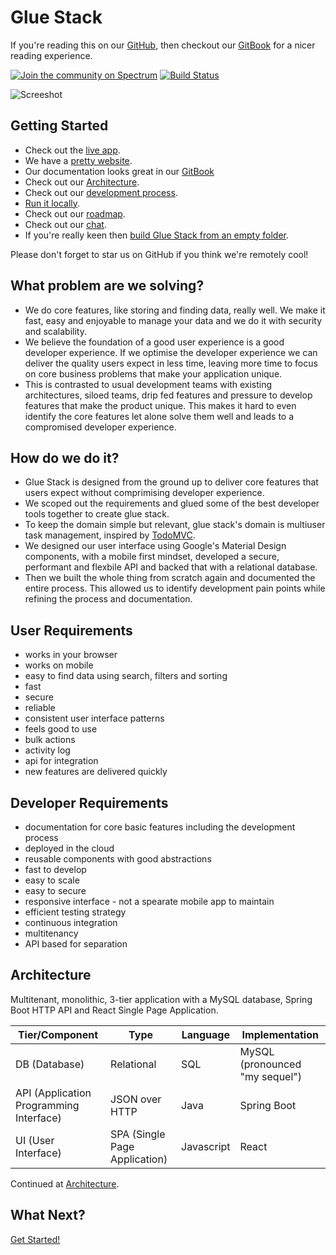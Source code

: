# Glue Stack

If you're reading this on our [GitHub](https://github.com/cadbox1/glue-stack/), then checkout our [GitBook](https://cadbox1.gitbook.io/glue-stack/) for a nicer reading experience.

[![Join the community on Spectrum](https://withspectrum.github.io/badge/badge.svg)](https://spectrum.chat/glue-stack)
[![Build Status](https://travis-ci.com/cadbox1/glue-stack.svg?branch=master)](https://travis-ci.com/cadbox1/glue-stack)

![Screeshot](./Screenshot.png)

## Getting Started

* Check out the [live app](https://d1if23x0agu0jj.cloudfront.net/).
* We have a [pretty website](https://cadbox1.github.io/glue-stack/).
* Our documentation looks great in our [GitBook](https://cadbox1.gitbook.io/glue-stack/)
* Check out our [Architecture](Architecture.md).
* Check out our [development process](Development/DevelopmentProcess-Tasks.md).
* [Run it locally](development/runninglocally.md).
* Check out our [roadmap](https://github.com/cadbox1/glue-stack/projects/3).
* Check out our [chat](https://spectrum.chat/glue-stack).
* If you're really keen then [build Glue Stack from an empty folder](./Development/BuildingGlueStackFromAnEmptyFolder.md).

Please don't forget to star us on GitHub if you think we're remotely cool!

## What problem are we solving?
* We do core features, like storing and finding data, really well. We make it fast, easy and enjoyable to manage your data and we do it with security and scalability.
* We believe the foundation of a good user experience is a good developer experience. If we optimise the developer experience we can deliver the quality users expect in less time, leaving more time to focus on core business problems that make your application unique.
* This is contrasted to usual development teams with existing architectures, siloed teams, drip fed features and pressure to develop features that make the product unique. This makes it hard to even identify the core features let alone solve them well and leads to a compromised developer experience.

## How do we do it?
  - Glue Stack is designed from the ground up to deliver core features that users expect without comprimising developer experience.
  - We scoped out the requirements and glued some of the best developer tools together to create glue stack.
  - To keep the domain simple but relevant, glue stack's domain is multiuser task management, inspired by [TodoMVC](http://todomvc.com/).
  - We designed our user interface using Google's Material Design components, with a mobile first mindset, developed a secure, performant and flexbile API and backed that with a relational database.
  - Then we built the whole thing from scratch again and documented the entire process. This allowed us to identify development pain points while refining the process and documentation.

## User Requirements
  - works in your browser
  - works on mobile
  - easy to find data using search, filters and sorting
  - fast
  - secure
  - reliable
  - consistent user interface patterns
  - feels good to use
  - bulk actions
  - activity log
  - api for integration
  - new features are delivered quickly

## Developer Requirements
  - documentation for core basic features including the development process
  - deployed in the cloud
  - reusable components with good abstractions
  - fast to develop
  - easy to scale
  - easy to secure
  - responsive interface - not a spearate mobile app to maintain
  - efficient testing strategy
  - continuous integration
  - multitenancy
  - API based for separation


## Architecture

Multitenant, monolithic, 3-tier application with a MySQL database, Spring Boot HTTP API and React Single Page Application.

| Tier/Component                            | Type                            | Language   | Implementation                   |
| ----------------------------------------- | ------------------------------- | ---------- | -------------------------------- |
| DB \(Database\)                           | Relational                      | SQL        | MySQL \(pronounced "my sequel"\) |
| API \(Application Programming Interface\) | JSON over HTTP                  | Java       | Spring Boot                      |
| UI \(User Interface\)                     | SPA \(Single Page Application\) | Javascript | React                            |

Continued at [Architecture](./Architecture/Architecture.md).

## What Next?

[Get Started!](./README.md#Getting-Started)